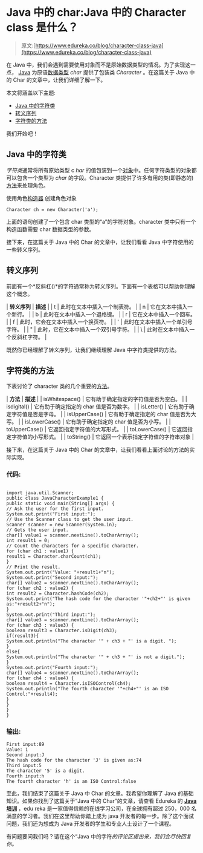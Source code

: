 # Java 中的 char:Java 中的 Character class 是什么？

> 原文:[https://www.edureka.co/blog/character-class-java](https://www.edureka.co/blog/character-class-java)

在 Java 中，我们会遇到需要使用对象而不是原始数据类型的情况。为了实现这一点， [Java](https://www.edureka.co/java-j2ee-training-course) 为原语[数据类型](https://www.edureka.co/blog/data-types-in-java/) *char* 提供了包装类 *Character* 。在这篇关于 Java 中的 Char 的文章中，让我们详细了解一下。

本文将涵盖以下主题:

*   [Java 中的字符类](#CharacterclassinJava)
*   [转义序列](#Escapesequence)
*   [字符类的方法](#Methodsofcharacterclass)

我们开始吧！

## **Java 中的字符类**

*字符类*通常将所有原始类型 c *har* 的值包装到一个[对象](https://www.edureka.co/blog/java-objects-and-classes/)中。任何字符类型的对象都可以包含一个类型为 *char* 的字段。Character 类提供了许多有用的类(即静态的)[方法](https://www.edureka.co/blog/java-methods/)来处理角色。

使用角色[构造器](https://www.edureka.co/blog/constructor-in-java/) 创建角色对象

```
Character ch = new Character('a');

```

上面的语句创建了一个包含 char 类型的“a”的字符对象。character 类中只有一个构造函数需要 char 数据类型的参数。

接下来，在这篇关于 Java 中的 Char 的文章中，让我们看看 Java 中字符使用的一些转义序列。

## **转义序列**

前面有一个*反斜杠()*的字符通常称为转义序列。下面有一个表格可以帮助你理解这个概念。

| **转义序列** | **描述** |
| t | 此时在文本中插入一个制表符。 |
| n | 它在文本中插入一个新行。 |
| b | 此时在文本中插入一个退格键。 |
| r | 它在文本中插入一个回车。 |
| f | 此时，它会在文本中插入一个换页符。 |
| ' | 此时在文本中插入一个单引号字符。 |
| \" | 此时，它在文本中插入一个双引号字符。 |
| \ | 此时在文本中插入一个反斜杠字符。 |

既然你已经理解了转义序列，让我们继续理解 Java 中字符类提供的方法。

## **字符类的方法**

下表讨论了 character 类的几个重要的[方法](https://www.edureka.co/blog/java-methods/)。

| **方法** | **描述** |
| isWhitespace() | 它有助于确定指定的字符值是否为空白。 |
| isdigital() | 它有助于确定指定的 char 值是否为数字。 |
| isLetter() | 它有助于确定字符值是否是字母。 |
| isUpperCase() | 它有助于确定指定的 char 值是否为大写。 |
| isLowerCase() | 它有助于确定指定的 char 值是否为小写。 |
| toUpperCase() | 它返回指定字符值的大写形式。 |
| toLowerCase() | 它返回指定字符值的小写形式。 |
| toString() | 它返回一个表示指定字符值的字符串对象 |

接下来，在这篇关于 Java 中的 Char 的文章中，让我们看看上面讨论的方法的实际实现。

### **代码:**

```

import java.util.Scanner;
public class JavaCharacterExample1 {
public static void main(String[] args) {
// Ask the user for the first input.
System.out.print("First input:");
// Use the Scanner class to get the user input.
Scanner scanner = new Scanner(System.in);
// Gets the user input.
char[] value1 = scanner.nextLine().toCharArray();
int result1 = 0;
// Count the characters for a specific character.
for (char ch1 : value1) {
result1 = Character.charCount(ch1);
}
// Print the result.
System.out.print("Value: "+result1+"n");
System.out.print("Second input:");
char[] value2 = scanner.nextLine().toCharArray();
for (char ch2 : value2) {
int result2 = Character.hashCode(ch2);
System.out.print("The hash code for the character '"+ch2+"' is given as:"+result2+"n");
}
System.out.print("Third input:");
char[] value3 = scanner.nextLine().toCharArray();
for (char ch3 : value3) {
boolean result3 = Character.isDigit(ch3);
if(result3){
System.out.println("The character '" + ch3 + "' is a digit. ");
}
else{
System.out.println("The character '" + ch3 + "' is not a digit.");
}
System.out.print("Fourth input:");
char[] value4 = scanner.nextLine().toCharArray();
for (char ch4 : value4) {
boolean result4 = Character.isISOControl(ch4);
System.out.println("The fourth character '"+ch4+"' is an ISO Control:"+result4);
}
}
}
}

```

### **输出:**

```
First input:89
Value: 1
Second input:J
The hash code for the character 'J' is given as:74
Third input:5
The character '5' is a digit.
Fourth input:h
The fourth character 'h' is an ISO Control:false

```

至此，我们结束了这篇关于 Java 中 Char 的文章。我希望你理解了 Java 的基础知识。如果你找到了这篇关于“Java 中的 Char”的文章，请查看 Edureka 的  **[Java 培训](https://www.edureka.co/java-j2ee-soa-training)** ，edu reka 是一家值得信赖的在线学习公司，在全球拥有超过 250，000 名满意的学习者。我们在这里帮助你踏上成为 java 开发者的每一步。除了这个面试问题，我们还为想成为 Java 开发者的学生和专业人士设计了一个课程。

有问题要问我们吗？请在这个“Java 中的字符*的评论区提出来，我们会尽快回复你。*